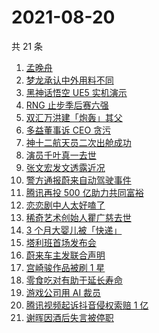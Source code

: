 # 2021-08-20

共 21 条

<!-- BEGIN -->
<!-- 最后更新时间 Fri Aug 20 2021 12:16:24 GMT+0800 (China Standard Time) -->

1. [孟晚舟](https://www.zhihu.com/search?q=孟晚舟)
1. [梦龙承认中外用料不同](https://www.zhihu.com/search?q=梦龙)
1. [黑神话悟空 UE5 实机演示](https://www.zhihu.com/search?q=黑神话悟空)
1. [RNG 止步季后赛六强](https://www.zhihu.com/search?q=RNG)
1. [双汇万洪建「炮轰」其父](https://www.zhihu.com/search?q=双汇)
1. [多益董事诉 CEO 贪污](https://www.zhihu.com/search?q=多益网络)
1. [神十二航天员二次出舱成功](https://www.zhihu.com/search?q=神舟十二号)
1. [演员千叶真一去世](https://www.zhihu.com/search?q=千叶真一)
1. [张文宏发文透露近况](https://www.zhihu.com/search?q=张文宏)
1. [警方通报蔚来自动驾驶事件](https://www.zhihu.com/search?q=蔚来)
1. [腾讯再投 500 亿助力共同富裕](https://www.zhihu.com/search?q=腾讯500亿)
1. [恋恋剧中人太好嗑了](https://www.zhihu.com/search?q=恋恋剧中人)
1. [稀奇艺术创始人瞿广慈去世](https://www.zhihu.com/search?q=瞿广慈)
1. [3 个月大婴儿被「快递」](https://www.zhihu.com/search?q=婴儿被快递)
1. [塔利班首场发布会](https://www.zhihu.com/search?q=塔利班)
1. [蔚来车主发联合声明](https://www.zhihu.com/search?q=蔚来)
1. [宫崎骏作品被刷 1 星](https://www.zhihu.com/search?q=宫崎骏)
1. [零食吃对有助于延长寿命](https://www.zhihu.com/search?q=零食)
1. [游戏公司用 AI 裁员](https://www.zhihu.com/search?q=AI裁员)
1. [腾讯视频起诉抖音侵权索赔 1 亿](https://www.zhihu.com/search?q=腾讯起诉抖音)
1. [谢晖因酒后失言被停职](https://www.zhihu.com/search?q=谢晖)

<!-- END -->
